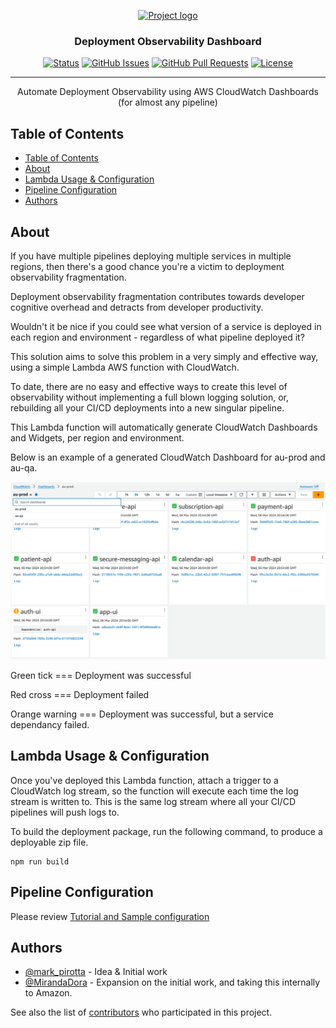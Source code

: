 <p align="center">
  <a href="" rel="noopener">
 <img src="https://assets-global.website-files.com/651cefcf48b2738217b0d3cf/656805fa4b5f48427bf94bde_28989_logo_main%20-%20horizontal%20(1)-p-500.png" alt="Project logo"></a>
</p>

<h3 align="center">Deployment Observability Dashboard</h3>

<div align="center">

[![Status](https://img.shields.io/badge/status-active-success.svg)]()
[![GitHub Issues](https://img.shields.io/github/issues/kylelobo/The-Documentation-Compendium.svg)](https://github.com/coreplus-app/observability-lambda/issues)
[![GitHub Pull Requests](https://img.shields.io/github/issues-pr/kylelobo/The-Documentation-Compendium.svg)](https://github.com/coreplus-app/observability-lambda/pulls)
[![License](https://img.shields.io/badge/license-GPL3.0-blue.svg)](/LICENSE)

</div>

---

<p align="center"> Automate Deployment Observability using AWS CloudWatch Dashboards (for almost any pipeline)
    <br> 
</p>

## Table of Contents

- [Table of Contents](#table-of-contents)
- [About ](#about-)
- [Lambda Usage \& Configuration ](#lambda-usage--configuration-)
- [Pipeline Configuration ](#pipeline-configuration-)
- [Authors ](#authors-)

## About <a name = "about"></a>

If you have multiple pipelines deploying multiple services in multiple regions, then there's a good chance you're a victim to deployment observability fragmentation.

Deployment observability fragmentation contributes towards developer cognitive overhead and detracts from developer productivity.

Wouldn't it be nice if you could see what version of a service is deployed in each region and environment - regardless of what pipeline deployed it?

This solution aims to solve this problem in a very simply and effective way, using a simple Lambda AWS function with CloudWatch.

To date, there are no easy and effective ways to create this level of observability without implementing a full blown logging solution, or, rebuilding all your CI/CD deployments into a new singular pipeline.

This Lambda function will automatically generate CloudWatch Dashboards and Widgets, per region and environment.

Below is an example of a generated CloudWatch Dashboard for au-prod and au-qa.

![alt text](image.png)

Green tick === Deployment was successful

Red cross === Deployment failed

Orange warning === Deployment was successful, but a service dependancy failed.

## Lambda Usage & Configuration <a name="usage"></a>

Once you've deployed this Lambda function, attach a trigger to a CloudWatch log stream, so the function will execute each time the log stream is written to. This is the same log stream where all your CI/CD pipelines will push logs to.

To build the deployment package, run the following command, to produce a deployable zip file.
```
npm run build
```

## Pipeline Configuration <a name="usage"></a>

Please review [Tutorial and Sample configuration](pipeline-configuration-reference/pipeline-configuration.md)


## Authors <a name = "authors"></a>

- [@mark_pirotta](https://github.com/mark_pirotta) - Idea & Initial work
- [@MirandaDora](https://github.com/MirandaDora) - Expansion on the initial work, and taking this internally to Amazon.

See also the list of [contributors](https://github.com/coreplus-app/observability-lambda/contributors) who participated in this project.

